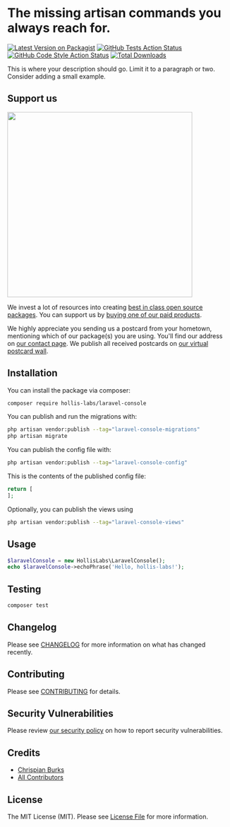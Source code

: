 # The missing artisan commands you always reach for.

[![Latest Version on Packagist](https://img.shields.io/packagist/v/hollis-labs/laravel-console.svg?style=flat-square)](https://packagist.org/packages/hollis-labs/laravel-console)
[![GitHub Tests Action Status](https://img.shields.io/github/actions/workflow/status/hollis-labs/laravel-console/run-tests.yml?branch=main&label=tests&style=flat-square)](https://github.com/hollis-labs/laravel-console/actions?query=workflow%3Arun-tests+branch%3Amain)
[![GitHub Code Style Action Status](https://img.shields.io/github/actions/workflow/status/hollis-labs/laravel-console/fix-php-code-style-issues.yml?branch=main&label=code%20style&style=flat-square)](https://github.com/hollis-labs/laravel-console/actions?query=workflow%3A"Fix+PHP+code+style+issues"+branch%3Amain)
[![Total Downloads](https://img.shields.io/packagist/dt/hollis-labs/laravel-console.svg?style=flat-square)](https://packagist.org/packages/hollis-labs/laravel-console)

This is where your description should go. Limit it to a paragraph or two. Consider adding a small example.

## Support us

[<img src="https://github-ads.s3.eu-central-1.amazonaws.com/laravel-console.jpg?t=1" width="419px" />](https://spatie.be/github-ad-click/laravel-console)

We invest a lot of resources into creating [best in class open source packages](https://spatie.be/open-source). You can support us by [buying one of our paid products](https://spatie.be/open-source/support-us).

We highly appreciate you sending us a postcard from your hometown, mentioning which of our package(s) you are using. You'll find our address on [our contact page](https://spatie.be/about-us). We publish all received postcards on [our virtual postcard wall](https://spatie.be/open-source/postcards).

## Installation

You can install the package via composer:

```bash
composer require hollis-labs/laravel-console
```

You can publish and run the migrations with:

```bash
php artisan vendor:publish --tag="laravel-console-migrations"
php artisan migrate
```

You can publish the config file with:

```bash
php artisan vendor:publish --tag="laravel-console-config"
```

This is the contents of the published config file:

```php
return [
];
```

Optionally, you can publish the views using

```bash
php artisan vendor:publish --tag="laravel-console-views"
```

## Usage

```php
$laravelConsole = new HollisLabs\LaravelConsole();
echo $laravelConsole->echoPhrase('Hello, hollis-labs!');
```

## Testing

```bash
composer test
```

## Changelog

Please see [CHANGELOG](CHANGELOG.md) for more information on what has changed recently.

## Contributing

Please see [CONTRIBUTING](CONTRIBUTING.md) for details.

## Security Vulnerabilities

Please review [our security policy](../../security/policy) on how to report security vulnerabilities.

## Credits

- [Chrispian Burks](https://github.com/chrispian)
- [All Contributors](../../contributors)

## License

The MIT License (MIT). Please see [License File](LICENSE.md) for more information.

